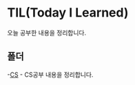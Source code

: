 # TIL(Today I Learned)

오늘 공부한 내용을 정리합니다.

## 폴더

-[CS](https://github.com/hmmiii/TIL/tree/main/cs)
    - CS공부 내용을 정리합니다.